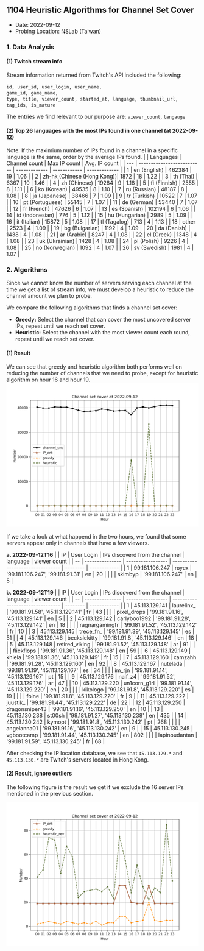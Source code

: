 ## 1104 Heuristic Algorithms for Channel Set Cover
- Date: 2022-09-12
- Probing Location: NSLab (Taiwan)

### 1. Data Analysis
#### (1) Twitch stream info
Stream information returned from Twitch's API included the following:  
```
id, user_id, user_login, user_name, 
game_id, game_name, 
type, title, viewer_count, started_at, language, thumbnail_url, tag_ids, is_mature
```
The entries we find relevant to our purpose are: `viewer_count`, `langauge`

#### (2) Top 26 languages with the most IPs found in one channel (at 2022-09-12)
Note: If the maximium number of IPs found in a channel in a specific language is the same, order by the average IPs found.
|     | Languages                  | Channel count | Max IP count | Avg. IP count |
| --- | -------------------------- | ------------- | ------------ | ------------- |
| 1   | en (English)               | 462384        | 19           | 1.06          |
| 2   | zh-hk (Chinese (Hong Kong))| 1872          | 18           | 1.22          |
| 3   | th (Thai)                  | 6367          | 10           | 1.46          |
| 4   | zh (Chinese)               | 19284         | 9            | 1.18          |
| 5   | fi (Finnish)               | 2555          | 8            | 1.11          |
| 6   | ko (Korean)                | 49535         | 8            | 1.10          |
| 7   | ru (Russian)               | 48187         | 8            | 1.08          |
| 8   | ja (Japanese)              | 38466         | 7            | 1.09          |
| 9   | tr (Turkish)               | 10522         | 7            | 1.07          |
| 10  | pt (Portuguese)            | 55145         | 7            | 1.07          |
| 11  | de (German)                | 53440         | 7            | 1.07          |
| 12  | fr (French)                | 47626         | 6            | 1.07          |
| 13  | es (Spanish)               | 102194        | 6            | 1.06          |
| 14  | id (Indonesian)            | 776           | 5            | 1.12          |
| 15  | hu (Hungarian)             | 2989          | 5            | 1.09          |
| 16  | it (Italian)               | 15872         | 5            | 1.08          |
| 17  | tl (Tagalog)               | 713           | 4            | 1.13          |
| 18  | other                      | 2523          | 4            | 1.09          |
| 19  | bg (Bulgarian)             | 1192          | 4            | 1.09          |
| 20  | da (Danish)                | 1438          | 4            | 1.08          |
| 21  | ar (Arabic)                | 8247          | 4            | 1.08          |
| 22  | el (Greek)                 | 1348          | 4            | 1.08          |
| 23  | uk (Ukrainian)             | 1428          | 4            | 1.08          |
| 24  | pl (Polish)                | 9226          | 4            | 1.08          |
| 25  | no (Norwegian)             | 1092          | 4            | 1.07          |
| 26  | sv (Swedish)               | 1981          | 4            | 1.07          |


### 2. Algorithms
Since we cannot know the number of servers serving each channel at the time we get a list of stream info, we must develop a heuristic to reduce the channel amount we plan to probe.  

We compare the following algorithms that finds a channel set cover:  
- **Greedy:** Select the channel that can cover the most uncovered server IPs, repeat until we reach set cover.  
- **Heuristic:** Select the channel with the most viewer count each round, repeat until we reach set cover.  

#### (1) Result
We can see that greedy and heuristic algorithm both performs well on reducing the number of channels that we need to probe, except for heuristic algorithm on hour 16 and hour 19.  
<img src="/images/channel-1.png" width="600">

If we take a look at what happend in the two hours, we found that some servers appear only in channels that have a few viewers.  

**a. 2022-09-12T16**
|    | IP              | User Login        | IPs discoverd from the channel   | language | viewer count |
| -- | --------------- | ----------------- | -------------------------------- | -------- | ------------ |
| 1  | 99.181.106.247  | royex             | '99.181.106.247', '99.181.91.31' | en       | 20           |
|    |                 | skimbyp           | '99.181.106.247'                 | en       | 5            |

**b. 2022-09-12T19**
|    | IP              | User Login        | IPs discoverd from the channel   | language | viewer count |
| -- | --------------- | ----------------- | -------------------------------- | -------- | ------------ |
| 1  | 45.113.129.141  | laurelinx_        | '99.181.91.58', '45.113.129.141' | fr       | 43           |
|    |                 | pixel_drops       | '99.181.91.16', '45.113.129.141' | en       | 5            |
| 2  | 45.113.129.142  | carlyboo1992      | '99.181.91.28', '45.113.129.142' | en       | 18           |
|    |                 | ragnargamingfr    | '99.181.91.52', '45.113.129.142' | fr       | 10           |
| 3  | 45.113.129.145  | trece_fn_         | '99.181.91.39', '45.113.129.145' | es       | 51           |
| 4  | 45.113.129.146  | beckslekitty      | '99.181.91.8', '45.113.129.146'  | en       | 18           |
| 5  | 45.113.129.148  | retired_viking    | '99.181.91.52', '45.113.129.148' | ar       | 91           |
|    |                 | flickflops        | '99.181.91.36', '45.113.129.148' | en       | 59           |
| 6  | 45.113.129.149  | khiela            | '99.181.91.36', '45.113.129.149' | fr       | 15           |
| 7  | 45.113.129.160  | xamzahh           | '99.181.91.28', '45.113.129.160' | en       | 92           |
| 8  | 45.113.129.167  | nutelada          | '99.181.91.19', '45.113.129.167' | es       | 34           |
|    |                 | im_rjn            | '99.181.91.14', '45.113.129.167' | pt       | 15           |
| 9  | 45.113.129.176  | naif_z4           | '99.181.91.52', '45.113.129.176' | ar       | 47           |
| 10 | 45.113.129.220  | un1corn_g1rl      | '99.181.91.14', '45.113.129.220' | en       | 20           |
|    |                 | kikologo          | '99.181.91.8', '45.113.129.220'  | es       | 19           |
|    |                 | foine             | '99.181.91.8', '45.113.129.220'  | fr       | 9            |
| 11 | 45.113.129.222  | juustik_          | '99.181.91.44', '45.113.129.222' | de       | 22           |
| 12 | 45.113.129.250  | dragonsniper43    | '99.181.91.16', '45.113.129.250' | en       | 10           |
| 13 | 45.113.130.238  | st00sh            | '99.181.91.27', '45.113.130.238' | en       | 435          |
| 14 | 45.113.130.242  | kymopt            | '99.181.91.8', '45.113.130.242'  | pt       | 268          |
|    |                 | angelanna01       | '99.181.91.16', '45.113.130.242' | en       | 9            |
| 15 | 45.113.130.245  | vgbootcamp        | '99.181.91.44', '45.113.130.245' | en       | 802          |
|    |                 | lapinoudantan     | '99.181.91.59', '45.113.130.245' | fr       | 68           |

After checking the IP location database, we see that `45.113.129.*` and `45.113.130.*` are Twitch's servers located in Hong Kong.

#### (2) Result, ignore outliers
The following figure is the result we get if we exclude the 16 server IPs mentioned in the previous section.

<img src="/images/channel-2.png" width="600">
